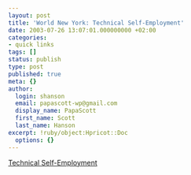 ```yaml
---
layout: post
title: 'World New York: Technical Self-Employment'
date: 2003-07-26 13:07:01.000000000 +02:00
categories:
- quick links
tags: []
status: publish
type: post
published: true
meta: {}
author:
  login: shanson
  email: papascott-wp@gmail.com
  display_name: PapaScott
  first_name: Scott
  last_name: Hanson
excerpt: !ruby/object:Hpricot::Doc
  options: {}
---
```

<p><a title="A Fat Paycheck Waiting to Be Pocketed" href="http://www.worldnewyork.net/comments.php?id=530_0_1_0_C">Technical Self-Employment</a></p>
